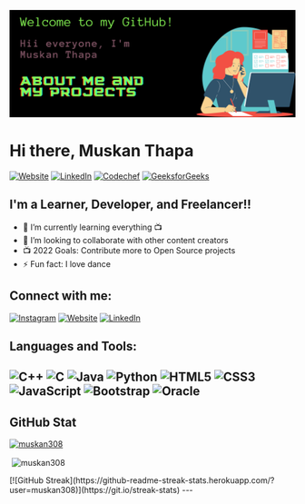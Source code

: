 [![MasterHead](https://github.com/muskan308/muskan308/blob/main/banM.png)](https://muskan308.github.io/portfolio/portfolio.html)
# Hi there, Muskan Thapa

[![Website](https://img.shields.io/website?label=resume&style=for-the-badge&url=https%3A%2F%2Fcodestackr.com)](https://muskan308.github.io/portfolio/portfolio.html)
[![LinkedIn](https://img.shields.io/badge/linkedin-%230077B5.svg?style=for-the-badge&logo=linkedin&logoColor=white)](https://www.linkedin.com/in/muskan-thapa-0864ab1b2)
[![Codechef](https://img.shields.io/badge/-CodeChef-5B4638?style=for-the-badge&logo=CodeChef&logoColor=white)](https://www.codechef.com/users/muskan771)
[![GeeksforGeeks](https://img.shields.io/badge/GeeksforGeeks-298D46?style=for-the-badge&logo=geeksforgeeks&logoColor=white)](https://auth.geeksforgeeks.org/user/thapamuskan771/practice/)
  

## I'm a Learner, Developer, and Freelancer!!

- 🌱 I’m currently learning everything 📺
- 👯 I’m looking to collaborate with other content creators
- 📺 2022 Goals: Contribute more to Open Source projects
- ⚡ Fun fact: I love dance

## Connect with me:
[![Instagram](https://img.shields.io/badge/muskan_thapa-%23E4405F.svg?style=for-the-badge&logo=Instagram&logoColor=white)](https://instagram.com/_m.u_s_k_a.n_)  [![Website](https://img.shields.io/website?label=Muskan_Thapa&style=for-the-badge&url=https%3A%2F%2Fcodestackr.com)](https://muskan308.github.io/portfolio/portfolio.html/) [![LinkedIn](https://img.shields.io/badge/linkedin-%230077B5.svg?style=for-the-badge&logo=linkedin&logoColor=white)](https://www.linkedin.com/in/muskan-thapa-0864ab1b2)



## Languages and Tools:

![C++](https://img.shields.io/badge/c++-%2300599C.svg?style=for-the-badge&logo=c%2B%2B&logoColor=white) ![C](https://img.shields.io/badge/c-%2300599C.svg?style=for-the-badge&logo=c&logoColor=white) ![Java](https://img.shields.io/badge/java-%23ED8B00.svg?style=for-the-badge&logo=java&logoColor=white) ![Python](https://img.shields.io/badge/python-3670A0?style=for-the-badge&logo=python&logoColor=ffdd54) ![HTML5](https://img.shields.io/badge/html5-%23E34F26.svg?style=for-the-badge&logo=html5&logoColor=white) ![CSS3](https://img.shields.io/badge/css3-%231572B6.svg?style=for-the-badge&logo=css3&logoColor=white) ![JavaScript](https://img.shields.io/badge/javascript-%23323330.svg?style=for-the-badge&logo=javascript&logoColor=%23F7DF1E) ![Bootstrap](https://img.shields.io/badge/bootstrap-%23563D7C.svg?style=for-the-badge&logo=bootstrap&logoColor=white) ![Oracle](https://img.shields.io/badge/Oracle-F80000?style=for-the-badge&logo=oracle&logoColor=white)
---
## GitHub Stat
<p align="left"> <a href="https://github.com/ryo-ma/github-profile-trophy"> <img src="https://github-profile-trophy.vercel.app/?username=muskan308" alt="muskan308" /> </a> </p>
<p>&nbsp;<img align="center" src="https://github-readme-stats.vercel.app/api?username=muskan308&show_icons=true&locale=en" alt="muskan308" /></p>
[![GitHub Streak](https://github-readme-streak-stats.herokuapp.com/?user=muskan308)](https://git.io/streak-stats)
---


[website]: https://muskan308.github.io/portfolio/portfolio.html
[instagram]: https://instagram.com/_m.u_s_k_a.n_
[linkedin]: https://www.linkedin.com/in/muskan-thapa-0864ab1b2
